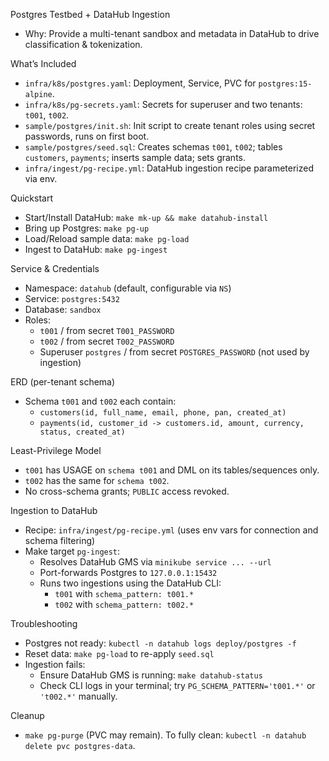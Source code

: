 Postgres Testbed + DataHub Ingestion

- Why: Provide a multi-tenant sandbox and metadata in DataHub to drive classification & tokenization.

What’s Included

- `infra/k8s/postgres.yaml`: Deployment, Service, PVC for `postgres:15-alpine`.
- `infra/k8s/pg-secrets.yaml`: Secrets for superuser and two tenants: `t001`, `t002`.
- `sample/postgres/init.sh`: Init script to create tenant roles using secret passwords, runs on first boot.
- `sample/postgres/seed.sql`: Creates schemas `t001`, `t002`; tables `customers`, `payments`; inserts sample data; sets grants.
- `infra/ingest/pg-recipe.yml`: DataHub ingestion recipe parameterized via env.

Quickstart

- Start/Install DataHub: `make mk-up && make datahub-install`
- Bring up Postgres: `make pg-up`
- Load/Reload sample data: `make pg-load`
- Ingest to DataHub: `make pg-ingest`

Service & Credentials

- Namespace: `datahub` (default, configurable via `NS`)
- Service: `postgres:5432`
- Database: `sandbox`
- Roles:
  - `t001` / from secret `T001_PASSWORD`
  - `t002` / from secret `T002_PASSWORD`
  - Superuser `postgres` / from secret `POSTGRES_PASSWORD` (not used by ingestion)

ERD (per-tenant schema)

- Schema `t001` and `t002` each contain:
  - `customers(id, full_name, email, phone, pan, created_at)`
  - `payments(id, customer_id -> customers.id, amount, currency, status, created_at)`

Least-Privilege Model

- `t001` has USAGE on `schema t001` and DML on its tables/sequences only.
- `t002` has the same for `schema t002`.
- No cross-schema grants; `PUBLIC` access revoked.

Ingestion to DataHub

- Recipe: `infra/ingest/pg-recipe.yml` (uses env vars for connection and schema filtering)
- Make target `pg-ingest`:
  - Resolves DataHub GMS via `minikube service ... --url`
  - Port-forwards Postgres to `127.0.0.1:15432`
  - Runs two ingestions using the DataHub CLI:
    - `t001` with `schema_pattern: t001.*`
    - `t002` with `schema_pattern: t002.*`

Troubleshooting

- Postgres not ready: `kubectl -n datahub logs deploy/postgres -f`
- Reset data: `make pg-load` to re-apply `seed.sql`
- Ingestion fails:
  - Ensure DataHub GMS is running: `make datahub-status`
  - Check CLI logs in your terminal; try `PG_SCHEMA_PATTERN='t001.*'` or `'t002.*'` manually.

Cleanup

- `make pg-purge` (PVC may remain). To fully clean: `kubectl -n datahub delete pvc postgres-data`.

